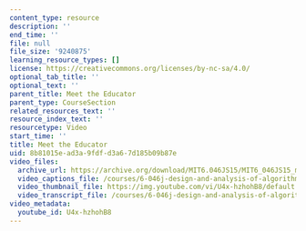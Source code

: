 ```yaml
---
content_type: resource
description: ''
end_time: ''
file: null
file_size: '9240875'
learning_resource_types: []
license: https://creativecommons.org/licenses/by-nc-sa/4.0/
optional_tab_title: ''
optional_text: ''
parent_title: Meet the Educator
parent_type: CourseSection
related_resources_text: ''
resource_index_text: ''
resourcetype: Video
start_time: ''
title: Meet the Educator
uid: 8b81015e-ad3a-9fdf-d3a6-7d185b09b87e
video_files:
  archive_url: https://archive.org/download/MIT6.046JS15/MIT6_046JS15_meet_the_educator_300k.mp4
  video_captions_file: /courses/6-046j-design-and-analysis-of-algorithms-spring-2015/a36351703fc753aca928a2bead65ec74_U4x-hzhohB8.vtt
  video_thumbnail_file: https://img.youtube.com/vi/U4x-hzhohB8/default.jpg
  video_transcript_file: /courses/6-046j-design-and-analysis-of-algorithms-spring-2015/7c346b0cda77f2e92f69c969f4768ea1_U4x-hzhohB8.pdf
video_metadata:
  youtube_id: U4x-hzhohB8
---
```

